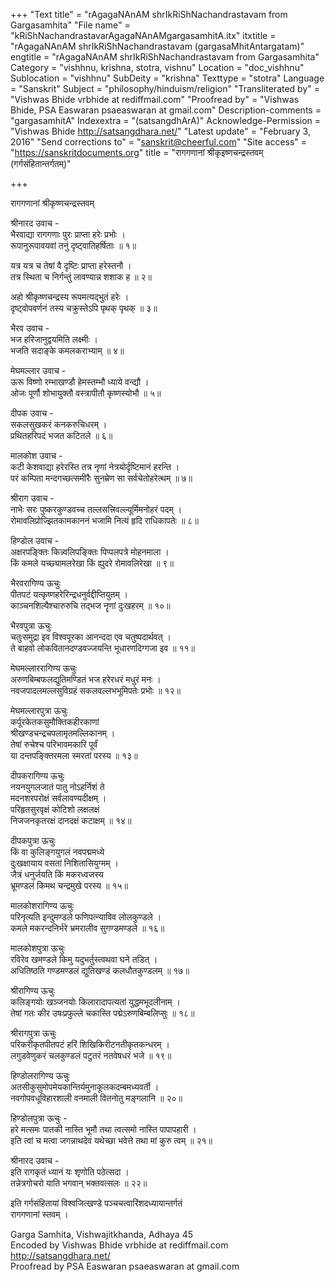 +++
"Text title" = "rAgagaNAnAM shrIkRiShNachandrastavam from Gargasamhita"
"File name" = "kRiShNachandrastavarAgagaNAnAMgargasamhitA.itx"
itxtitle = "rAgagaNAnAM shrIkRiShNachandrastavam (gargasaMhitAntargatam)"
engtitle = "rAgagaNAnAM shrIkRiShNachandrastavam from Gargasamhita"
Category = "vishhnu, krishna, stotra, vishnu"
Location = "doc_vishhnu"
Sublocation = "vishhnu"
SubDeity = "krishna"
Texttype = "stotra"
Language = "Sanskrit"
Subject = "philosophy/hinduism/religion"
"Transliterated by" = "Vishwas Bhide vrbhide at rediffmail.com"
"Proofread by" = "Vishwas Bhide, PSA Easwaran psaeaswaran at gmail.com"
Description-comments = "gargasamhitA"
Indexextra = "(satsangdhArA)"
Acknowledge-Permission = "Vishwas Bhide http://satsangdhara.net/"
"Latest update" = "February 3, 2016"
"Send corrections to" = "sanskrit@cheerful.com"
"Site access" = "https://sanskritdocuments.org"
title = "रागगणानां श्रीकृइष्णचन्द्रस्तवम् (गर्गसंहितान्तर्गतम्)"

+++
  
 रागगणानां श्रीकृष्णचन्द्रस्तवम्   
  
श्रीनारद उवाच -  
भैरवाद्या रागगणाः पुरः प्राप्ता हरेः प्रभोः ।  
रूपानुरूपावयवां तनुं दृष्ट्वातिहर्षिताः ॥ १॥  
  
यत्र यत्र च तेषां वै दृष्टिः प्राप्ता हरेस्तनौ ।  
तत्र स्थिता च निर्गन्तुं लावण्यान्न शशाक ह ॥ २॥  
  
अहो श्रीकृष्णचन्द्रस्य रूपमत्यद्भुतं हरेः ।  
दृष्ट्वोपवर्णनं तस्य चक्रुस्तेऽपि पृथक् पृथक् ॥ ३॥  
  
भैरव उवाच -  
भज हरिजानुद्वयमिति लक्ष्मीः ।  
भजति सदाङ्के कमलकराभ्याम् ॥ ४॥  
  
मेघमल्लार उवाच -  
ऊरू विष्णो रम्भाखण्डौ हेमस्तम्भौ ध्याये वन्द्यौ ।  
ओजः पूर्णौ शोभायुक्तौ वस्त्रापीतौ कृष्णस्योभौ ॥ ५॥  
  
दीपक उवाच -  
सकलसुखकरं कनकरुचिधरम् ।  
प्रथितहरिपदं भजत कटितले ॥ ६॥  
  
मालकोश उवाच -  
कटी केशवाद्या हरेरस्ति तत्र नृणां नेत्रयोर्दृष्टिमानं हरन्ति ।  
परं कम्पिता मन्दगच्छत्समीरैः सुनम्रेण सा सर्वचेतोहरेत्थम् ॥ ७॥  
  
श्रीराग उवाच -  
नाभेः सरः पुष्करकुण्डवच्च तल्लसत्त्रिवल्ल्यूर्मिमनोहरं पदम् ।  
रोमावलिप्रोज्झितकामकाननं भजामि नित्यं हृदि राधिकापतेः ॥ ८॥  
  
हिण्डोल उवाच -  
अक्षरपङ्क्तिः किन्न्वलिपङ्क्तिः पिप्पलपत्रे मोहनमाला ।  
किं कमले यच्छ्यामलरेखा किं ह्युदरे रोमावलिरेखा ॥ ९॥  
  
भैरवरागिण्य ऊचुः  
पीतपटं यत्कृष्णहरेरिन्द्रधनुर्वद्दीप्तियुतम् ।  
काञ्चनशिल्पैश्चारुरुचि तद्भज नॄणां दुःखहरम् ॥ १०॥  
  
भैरवपुत्रा ऊचुः  
चतुःसमुद्रा इव विश्वपूरका आनन्ददा एव चतुष्पदार्थवत् ।  
ते बाहवो लोकवितानदण्डवज्जयन्ति भूधारणदिग्गजा इव ॥ ११॥  
  
मेघमल्लाररागिण्य ऊचुः  
अरुणबिम्बफलद्युतिमण्डितं भज हरेरधरं मधुरं मनः ।  
नवजपादलमल्लसुविग्रहं सकलवल्लभभूमिपतेः प्रभोः ॥ १२॥  
  
मेघमल्लारपुत्रा ऊचुः  
कर्पूरकेतकसुमौक्तिकहीरकाणां  
     श्रीखण्डचन्द्रचपलामृतमल्लिकानम् ।  
तेषां रुचेश्च परिभावमकारि पूर्वं  
     या दन्तपङ्क्तिरमला स्मरतां परस्य ॥ १३॥  
  
दीपकरागिण्य ऊचुः  
नयनयुगलजातं पातु नोऽहर्निशं ते  
     मदनशरपरोक्षं सर्वलावण्यदीक्षम् ।  
परिहृतसुरवृक्षं कोटिशो लक्षलक्षं  
     निजजनकृतरक्षं दानदक्षं कटाक्षम् ॥ १४॥  
  
दीपकपुत्रा ऊचुः  
किं वा कुलिङ्गयुगलं नवपद्ममध्ये  
     दुःखक्षायाय वसतां निशितासियुग्मम् ।  
जैत्रं धनुर्जयति किं मकरध्वजस्य  
     भ्रूमण्डलं किमथ चन्द्रमुखे परस्य ॥ १५॥  
  
मालकोशरागिण्य ऊचुः  
परिनृत्यति इन्दुमण्डले फणिपत्न्याविव लोलकुण्डले ।  
कमले मकरन्दनिर्भरे भ्रमरालीव सुगण्डमण्डले ॥ १६॥  
  
मालकोशपुत्रा ऊचुः  
रविरेव खमण्डले किमु यदुभर्तुस्त्वथवा घने तडित् ।  
अधितिष्ठति गण्डमण्डलं द्युतिखण्डं कलधौतकुण्डलम् ॥ १७॥  
  
श्रीरागिण्य ऊचुः  
कलिङ्गयोः खञ्जनयोः किलारादापत्यतां युद्धमभूदलीनाम् ।  
तेषां गतः कीर उषःप्रफुल्ले चकास्ति पद्मेऽरुणबिम्बलिप्सुः ॥ १८॥  
  
श्रीरागपुत्रा ऊचुः  
परिकरीकृतपीतपटं हरिं शिखिकिरीटनतीकृतकन्धरम् ।  
लगुडवेणुकरं चलकुण्डलं पटुतरं नतवेषधरं भजे ॥ १९॥  
  
हिण्डोलरागिण्य ऊचुः  
अतसीकुसुमोपमेयकान्तिर्यमुनाकूलकदम्बमध्यवर्ती ।  
नवगोपवधूविहारशाली वनमाली वितनोतु मङ्गलानि ॥ २०॥  
  
हिण्डोलपुत्रा ऊचुः -  
हरे मत्समः पातकी नास्ति भूमौ तथा त्वत्समो नास्ति पापापहारी ।  
इति त्वां च मत्वा जगन्नाथदेवं यथेच्छा भवेत्ते तथा मां कुरु त्वम् ॥ २१॥  
  
श्रीनारद उवाच -  
इति रागकृतं ध्यानं यः शृणोति पठेत्सदा ।  
तन्नेत्रगोचरो याति भगवान् भक्तवत्सलः ॥ २२॥  
  
इति गर्गसंहितायां विश्वजित्खण्डे पञ्चचत्वारिंशदध्यायान्तर्गतं  
रागगणानां स्तवम् ।  
  
  
Garga Samhita, Vishwajitkhanda, Adhaya 45  
Encoded by Vishwas Bhide vrbhide at rediffmail.com http://satsangdhara.net/  
Proofread by PSA Easwaran psaeaswaran at gmail.com  
  
  
